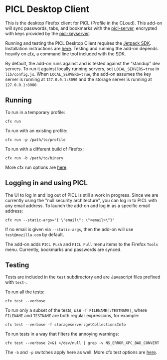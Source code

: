 PICL Desktop Client
===================

This is the desktop Firefox client for PiCL (Profile in the CLoud). This add-on will sync passwords, tabs, and bookmarks with the [picl-server](https://github.com/mozilla/picl-server), encrypted with keys provided by the [picl-keyserver](https://github.com/mozilla/picl-keyserver).

Running and testing the PICL Desktop Client requires the [Jetpack SDK](https://addons.mozilla.org/en-US/developers/docs/sdk/latest/). Installation instructions are [here](https://addons.mozilla.org/en-US/developers/docs/sdk/latest/dev-guide/tutorials/installation.html). Testing and running the add-on depends heavily on [cfx](https://addons.mozilla.org/en-US/developers/docs/sdk/latest/dev-guide/cfx-tool.html), a command line tool included with the SDK.

By default, the add-on runs against and is tested against the "standup" dev servers. To run it against locally running servers, set `LOCAL_SERVERS=true` in `lib/config.js`. When `LOCAL_SERVERS=true`, the add-on assumes the key server is running at `127.0.0.1:8090` and the storage server is running at `127.0.0.1:8080`.

Running
-------

To run in a temporary profile:

    cfx run

To run with an existing profile: 

    cfx run -p /path/to/profile

To run with a different build of Firefox:

    cfx run -b /path/to/binary

More cfx run options are [here](https://addons.mozilla.org/en-US/developers/docs/sdk/latest/dev-guide/cfx-tool.html).

Logging in and using PICL
-------------------------

The UI to log in and log out of PICL is still a work in progress. Since we are currently using the "null security architecture", you can log in to PICL with any email address. To launch the add-on and log in as a specific email address: 

    cfx run --static-args="{ \"email\": \"<email>\"}"

If no email is given via `--static-args`, then the add-on will use `test@mozilla.com` by default.

The add-on adds `PICL Push` and `PICL Pull`
menu items to the Firefox `Tools` menu. Currently, bookmarks and passwords are synced.

Testing
-------

Tests are included in the `test` subdirectory and are Javascript files prefixed with `test-`. 

To run all the tests:

    cfx test --verbose

To run only a subset of the tests, use `-f FILENAME[:TESTNAME]`, where `FILENAME` and `TESTNAME` are both regular expressions, for example:

    cfx test --verbose -f storageserver:getCollectionsInfo

To run tests in a way that filters the annoying warnings:

    cfx test --verbose 2>&1 >/dev/null | grep -v NS_ERROR_XPC_BAD_CONVERT

The `-b` and `-p` switches apply here as well. More cfx test options are [here](https://addons.mozilla.org/en-US/developers/docs/sdk/latest/dev-guide/cfx-tool.html).

